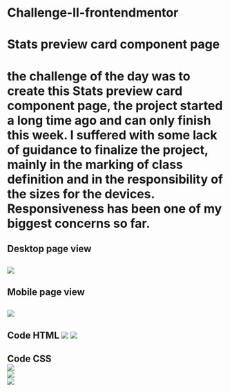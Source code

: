 # Challenge-II-frontendmentor
<h1>Stats preview card component page<h1> 
<p>the challenge of the day was to create this Stats preview card component page, the project started a long time ago and can only finish this week. I suffered with some lack of guidance to finalize the project, mainly in the marking of class definition and in the responsibility of the sizes for the devices.
<br>
Responsiveness has been one of my biggest concerns so far.</p>

<h2>Desktop page view<h2>
<img src= "https://cdn.discordapp.com/attachments/1117077832250695710/1135004373928382546/image.png">

<h2>Mobile page view<h2>
<img src= "https://cdn.discordapp.com/attachments/1117077832250695710/1135005792861429810/WhatsApp_Image_2023-07-29_at_21.11.43.jpeg">
  
<h2>
  Code HTML
<img src= "https://cdn.discordapp.com/attachments/1117077832250695710/1135006062429360209/image.png">
<img src= "https://cdn.discordapp.com/attachments/1117077832250695710/1135006141496180826/image.png">
</h2>

<h2>
  Code CSS <br>
  <img src= "https://cdn.discordapp.com/attachments/1117077832250695710/1135006217429856377/image.png"> <br>
  <img src= "https://cdn.discordapp.com/attachments/1117077832250695710/1135006306693029968/image.png"> <br>
  <img src= "https://cdn.discordapp.com/attachments/1117077832250695710/1135006334677434429/image.png"> <br>
<h2>
